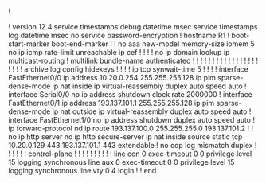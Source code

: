 !

!
version 12.4
service timestamps debug datetime msec
service timestamps log datetime msec
no service password-encryption
!
hostname R1
!
boot-start-marker
boot-end-marker
!
!
no aaa new-model
memory-size iomem 5
no ip icmp rate-limit unreachable
ip cef
!
!
!
!
no ip domain lookup
ip multicast-routing 
!
multilink bundle-name authenticated
!
!
!
!
!
!
!
!
!
!
!
!
!
!
!
!
!
!
!
!
!
archive
 log config
  hidekeys
! 
!
!
!
ip tcp synwait-time 5
!
!
!
!
interface FastEthernet0/0
 ip address 10.20.0.254 255.255.255.128
 ip pim sparse-dense-mode
 ip nat inside
 ip virtual-reassembly
 duplex auto
 speed auto
!
interface Serial0/0
 no ip address
 shutdown
 clock rate 2000000
!
interface FastEthernet0/1
 ip address 193.137.101.1 255.255.255.128
 ip pim sparse-dense-mode
 ip nat outside
 ip virtual-reassembly
 duplex auto
 speed auto
!
interface FastEthernet1/0
 no ip address
 shutdown
 duplex auto
 speed auto
!
ip forward-protocol nd
ip route 193.137.100.0 255.255.255.0 193.137.101.2
!
!
no ip http server
no ip http secure-server
ip nat inside source static tcp 10.20.0.129 443 193.137.101.1 443 extendable
!
no cdp log mismatch duplex
!
!
!
!
!
!
control-plane
!
!
!
!
!
!
!
!
!
!
line con 0
 exec-timeout 0 0
 privilege level 15
 logging synchronous
line aux 0
 exec-timeout 0 0
 privilege level 15
 logging synchronous
line vty 0 4
 login
!
!
end
